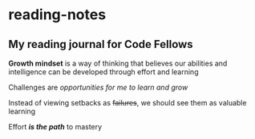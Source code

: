 # reading-notes

## My reading journal for Code Fellows

**Growth mindset** is a way of thinking that believes our abilities and intelligence can be developed through effort and learning

Challenges are _opportunities for me to learn and grow_

Instead of viewing setbacks as ~~failures~~, we should see them as valuable learning

Effort ***is the path*** to mastery
